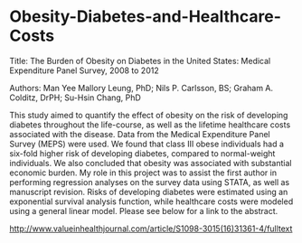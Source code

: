 # Obesity-Diabetes-and-Healthcare-Costs
Title: The Burden of Obesity on Diabetes in the United States: Medical Expenditure Panel Survey, 2008 to 2012

Authors: Man Yee Mallory Leung, PhD; Nils P. Carlsson, BS; Graham A. Colditz, DrPH; Su-Hsin Chang, PhD

This study aimed to quantify the effect of obesity on the risk of developing diabetes throughout the life-course, as well as the lifetime healthcare costs associated with the disease. Data from the Medical Expenditure Panel Survey (MEPS) were used. We found that class III obese individuals had a six-fold higher risk of developing diabetes, compared to normal-weight individuals. We also concluded that obesity was associated with substantial economic burden. My role in this project was to assist the first author in performing regression analyses on the survey data using STATA, as well as manuscript revision. Risks of developing diabetes were estimated using an exponential survival analysis function, while healthcare costs were modeled using a general linear model. Please see below for a link to the abstract. 

http://www.valueinhealthjournal.com/article/S1098-3015(16)31361-4/fulltext
